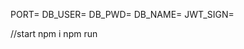 <!-- src/environments/development.env -->
PORT=
DB_USER=
DB_PWD=
DB_NAME=
JWT_SIGN=

//start
npm i
npm run 


